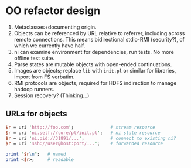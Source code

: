# OO refactor design
1. Metaclasses+documenting origin.
2. Objects can be referenced by URL relative to referrer, including across
   remote connections. This means bidirectional stdio-RMI (security?), of which
   we currently have half.
3. ni can examine environment for dependencies, run tests. No more offline
   test suite.
4. Parse states are mutable objects with open-ended continuations.
5. Images are objects; replace `lib` with `init.pl` or similar for libraries,
   import from FS verbatim.
6. RMI protocols are objects, required for HDFS indirection to manage hadoop
   runners.
7. Session recovery? (Thinking...)

## URLs for objects
```pl
$r = uri 'http://foo.com';              # stream resource
$r = uri 'ni.self://core/pl/init.pl';   # ni state resource
$r = uri 'ni.pid://31891/...';          # connect to existing ni?
$r = uri 'ssh://user@host:port/...';    # forwarded resource

print "$r\n";   # named
print <$r>;     # readable
```
